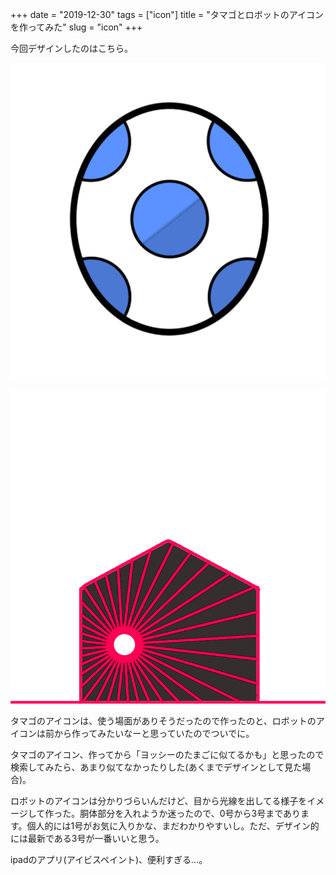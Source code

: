 +++
date = "2019-12-30"
tags = ["icon"]
title = "タマゴとロボットのアイコンを作ってみた"
slug = "icon"
+++

今回デザインしたのはこちら。

![](/icon/egg.png)

![](/icon/robot_01.png)

タマゴのアイコンは、使う場面がありそうだったので作ったのと、ロボットのアイコンは前から作ってみたいなーと思っていたのでついでに。

タマゴのアイコン、作ってから「ヨッシーのたまごに似てるかも」と思ったので検索してみたら、あまり似てなかったりした(あくまでデザインとして見た場合)。

ロボットのアイコンは分かりづらいんだけど、目から光線を出してる様子をイメージして作った。胴体部分を入れようか迷ったので、0号から3号まであります。個人的には1号がお気に入りかな、まだわかりやすいし。ただ、デザイン的には最新である3号が一番いいと思う。

ipadのアプリ(アイビスペイント)、便利すぎる...。

